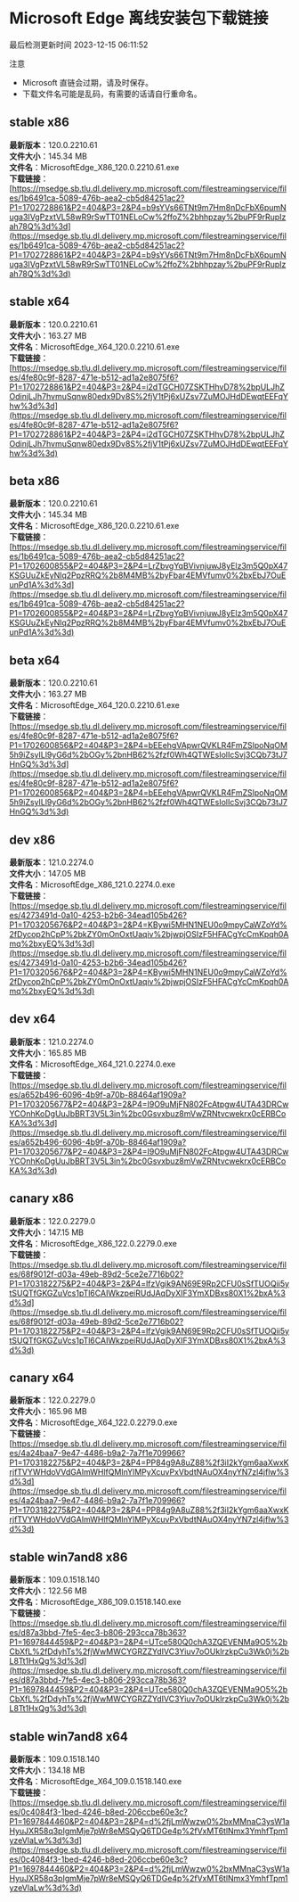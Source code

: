 # Microsoft Edge 离线安装包下载链接
最后检测更新时间
2023-12-15 06:11:52

注意
* Microsoft 直链会过期，请及时保存。
* 下载文件名可能是乱码，有需要的话请自行重命名。

## stable x86
**最新版本**：120.0.2210.61  
**文件大小**：145.34 MB  
**文件名**：MicrosoftEdge_X86_120.0.2210.61.exe  
**下载链接**：[https://msedge.sb.tlu.dl.delivery.mp.microsoft.com/filestreamingservice/files/1b6491ca-5089-476b-aea2-cb5d84251ac2?P1=1702728861&P2=404&P3=2&P4=b9sYVs66TNt9m7Hm8nDcFbX6pumNuga3IVgPzxtVL58wR9rSwTT01NELoCw%2ffoZ%2bhhpzay%2buPF9rRupIzah78Q%3d%3d](https://msedge.sb.tlu.dl.delivery.mp.microsoft.com/filestreamingservice/files/1b6491ca-5089-476b-aea2-cb5d84251ac2?P1=1702728861&P2=404&P3=2&P4=b9sYVs66TNt9m7Hm8nDcFbX6pumNuga3IVgPzxtVL58wR9rSwTT01NELoCw%2ffoZ%2bhhpzay%2buPF9rRupIzah78Q%3d%3d)  

## stable x64
**最新版本**：120.0.2210.61  
**文件大小**：163.27 MB  
**文件名**：MicrosoftEdge_X64_120.0.2210.61.exe  
**下载链接**：[https://msedge.sb.tlu.dl.delivery.mp.microsoft.com/filestreamingservice/files/4fe80c9f-8287-471e-b512-ad1a2e8075f6?P1=1702728861&P2=404&P3=2&P4=i2dTGCH07ZSKTHhvD78%2bpULJhZOdinjLJh7hvmuSqnw80edx9Dv8S%2fjV1tPj6xUZsv7ZuMOJHdDEwqtEEFqYhw%3d%3d](https://msedge.sb.tlu.dl.delivery.mp.microsoft.com/filestreamingservice/files/4fe80c9f-8287-471e-b512-ad1a2e8075f6?P1=1702728861&P2=404&P3=2&P4=i2dTGCH07ZSKTHhvD78%2bpULJhZOdinjLJh7hvmuSqnw80edx9Dv8S%2fjV1tPj6xUZsv7ZuMOJHdDEwqtEEFqYhw%3d%3d)  

## beta x86
**最新版本**：120.0.2210.61  
**文件大小**：145.34 MB  
**文件名**：MicrosoftEdge_X86_120.0.2210.61.exe  
**下载链接**：[https://msedge.sb.tlu.dl.delivery.mp.microsoft.com/filestreamingservice/files/1b6491ca-5089-476b-aea2-cb5d84251ac2?P1=1702600855&P2=404&P3=2&P4=LrZbvgYqBVivnjuwJ8yElz3m5Q0pX47KSGUuZkEyNlq2PpzRRQ%2b8M4MB%2byFbar4EMVfumv0%2bxEbJ7OuEunPd1A%3d%3d](https://msedge.sb.tlu.dl.delivery.mp.microsoft.com/filestreamingservice/files/1b6491ca-5089-476b-aea2-cb5d84251ac2?P1=1702600855&P2=404&P3=2&P4=LrZbvgYqBVivnjuwJ8yElz3m5Q0pX47KSGUuZkEyNlq2PpzRRQ%2b8M4MB%2byFbar4EMVfumv0%2bxEbJ7OuEunPd1A%3d%3d)  

## beta x64
**最新版本**：120.0.2210.61  
**文件大小**：163.27 MB  
**文件名**：MicrosoftEdge_X64_120.0.2210.61.exe  
**下载链接**：[https://msedge.sb.tlu.dl.delivery.mp.microsoft.com/filestreamingservice/files/4fe80c9f-8287-471e-b512-ad1a2e8075f6?P1=1702600856&P2=404&P3=2&P4=bEEehgVApwrQVKLR4FmZSlpoNqOM5h9iZsyILl9yG6d%2bOGy%2bnHB62%2fzf0Wh4QTWEsIolIcSvj3CQb73tJ7HnGQ%3d%3d](https://msedge.sb.tlu.dl.delivery.mp.microsoft.com/filestreamingservice/files/4fe80c9f-8287-471e-b512-ad1a2e8075f6?P1=1702600856&P2=404&P3=2&P4=bEEehgVApwrQVKLR4FmZSlpoNqOM5h9iZsyILl9yG6d%2bOGy%2bnHB62%2fzf0Wh4QTWEsIolIcSvj3CQb73tJ7HnGQ%3d%3d)  

## dev x86
**最新版本**：121.0.2274.0  
**文件大小**：147.05 MB  
**文件名**：MicrosoftEdge_X86_121.0.2274.0.exe  
**下载链接**：[https://msedge.sb.tlu.dl.delivery.mp.microsoft.com/filestreamingservice/files/4273491d-0a10-4253-b2b6-34ead105b426?P1=1703205676&P2=404&P3=2&P4=KBywi5MHN1NEU0o9mpyCaWZoYd%2fDycop2hCpP%2bkZY0mOnOxtUaqiv%2bjwpjOSIzF5HFACgYcCmKpqh0Amq%2bxyEQ%3d%3d](https://msedge.sb.tlu.dl.delivery.mp.microsoft.com/filestreamingservice/files/4273491d-0a10-4253-b2b6-34ead105b426?P1=1703205676&P2=404&P3=2&P4=KBywi5MHN1NEU0o9mpyCaWZoYd%2fDycop2hCpP%2bkZY0mOnOxtUaqiv%2bjwpjOSIzF5HFACgYcCmKpqh0Amq%2bxyEQ%3d%3d)  

## dev x64
**最新版本**：121.0.2274.0  
**文件大小**：165.85 MB  
**文件名**：MicrosoftEdge_X64_121.0.2274.0.exe  
**下载链接**：[https://msedge.sb.tlu.dl.delivery.mp.microsoft.com/filestreamingservice/files/a652b496-6096-4b9f-a70b-88464af1909a?P1=1703205677&P2=404&P3=2&P4=I9O9uMjFN802FcAtpgw4UTA43DRCwYCOnhKoDgUuJbBRT3V5L3in%2bc0Gsvxbuz8mVwZRNtvcwekrx0cERBCoKA%3d%3d](https://msedge.sb.tlu.dl.delivery.mp.microsoft.com/filestreamingservice/files/a652b496-6096-4b9f-a70b-88464af1909a?P1=1703205677&P2=404&P3=2&P4=I9O9uMjFN802FcAtpgw4UTA43DRCwYCOnhKoDgUuJbBRT3V5L3in%2bc0Gsvxbuz8mVwZRNtvcwekrx0cERBCoKA%3d%3d)  

## canary x86
**最新版本**：122.0.2279.0  
**文件大小**：147.15 MB  
**文件名**：MicrosoftEdge_X86_122.0.2279.0.exe  
**下载链接**：[https://msedge.sb.tlu.dl.delivery.mp.microsoft.com/filestreamingservice/files/68f9012f-d03a-49eb-89d2-5ce2e7716b02?P1=1703182275&P2=404&P3=2&P4=lfzVgik9AN69E9Rp2CFU0sSfTUOQii5ytSUQTfGKGZuVcs1pTl6CAIWkzpeiRUdJAqDyXIF3YmXDBxs80X1%2bxA%3d%3d](https://msedge.sb.tlu.dl.delivery.mp.microsoft.com/filestreamingservice/files/68f9012f-d03a-49eb-89d2-5ce2e7716b02?P1=1703182275&P2=404&P3=2&P4=lfzVgik9AN69E9Rp2CFU0sSfTUOQii5ytSUQTfGKGZuVcs1pTl6CAIWkzpeiRUdJAqDyXIF3YmXDBxs80X1%2bxA%3d%3d)  

## canary x64
**最新版本**：122.0.2279.0  
**文件大小**：165.96 MB  
**文件名**：MicrosoftEdge_X64_122.0.2279.0.exe  
**下载链接**：[https://msedge.sb.tlu.dl.delivery.mp.microsoft.com/filestreamingservice/files/4a24baa7-9e47-4486-b9a2-7a7f1e709966?P1=1703182275&P2=404&P3=2&P4=PP84g9A8uZ88%2f3iI2kYgm6aaXwxKrjfTVYWHdoVVdGAImWHlfQMInYlMPyXcuvPxVbdtNAuOX4nyYN7zl4jflw%3d%3d](https://msedge.sb.tlu.dl.delivery.mp.microsoft.com/filestreamingservice/files/4a24baa7-9e47-4486-b9a2-7a7f1e709966?P1=1703182275&P2=404&P3=2&P4=PP84g9A8uZ88%2f3iI2kYgm6aaXwxKrjfTVYWHdoVVdGAImWHlfQMInYlMPyXcuvPxVbdtNAuOX4nyYN7zl4jflw%3d%3d)  

## stable win7and8 x86
**最新版本**：109.0.1518.140  
**文件大小**：122.56 MB  
**文件名**：MicrosoftEdge_X86_109.0.1518.140.exe  
**下载链接**：[https://msedge.sb.tlu.dl.delivery.mp.microsoft.com/filestreamingservice/files/d87a3bbd-7fe5-4ec3-b806-293cca78b363?P1=1697844459&P2=404&P3=2&P4=UTce580Q0chA3ZQEVENMa9O5%2bCbXfL%2fDdyhTs%2fjWwMWCYGRZZYdIVC3Yiuv7oOUklrzkpCu3Wk0j%2bL8Tt1HxQg%3d%3d](https://msedge.sb.tlu.dl.delivery.mp.microsoft.com/filestreamingservice/files/d87a3bbd-7fe5-4ec3-b806-293cca78b363?P1=1697844459&P2=404&P3=2&P4=UTce580Q0chA3ZQEVENMa9O5%2bCbXfL%2fDdyhTs%2fjWwMWCYGRZZYdIVC3Yiuv7oOUklrzkpCu3Wk0j%2bL8Tt1HxQg%3d%3d)  

## stable win7and8 x64
**最新版本**：109.0.1518.140  
**文件大小**：134.18 MB  
**文件名**：MicrosoftEdge_X64_109.0.1518.140.exe  
**下载链接**：[https://msedge.sb.tlu.dl.delivery.mp.microsoft.com/filestreamingservice/files/0c4084f3-1bed-4246-b8ed-206ccbe60e3c?P1=1697844460&P2=404&P3=2&P4=d%2fjLmWwzw0%2bxMMnaC3ysW1aHyuJXR58q3pIgmMje7pWr8eMSQyQ6TDGe4p%2fVxMT6tlNmx3YmhfTpm1yzeVlaLw%3d%3d](https://msedge.sb.tlu.dl.delivery.mp.microsoft.com/filestreamingservice/files/0c4084f3-1bed-4246-b8ed-206ccbe60e3c?P1=1697844460&P2=404&P3=2&P4=d%2fjLmWwzw0%2bxMMnaC3ysW1aHyuJXR58q3pIgmMje7pWr8eMSQyQ6TDGe4p%2fVxMT6tlNmx3YmhfTpm1yzeVlaLw%3d%3d)  

